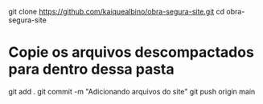 git clone https://github.com/kaiquealbino/obra-segura-site.git
cd obra-segura-site
# Copie os arquivos descompactados para dentro dessa pasta
git add .
git commit -m "Adicionando arquivos do site"
git push origin main
